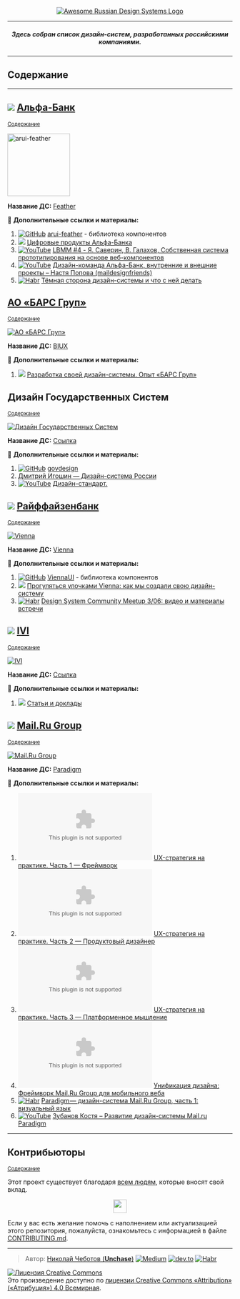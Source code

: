 <p align="center">
  <a href="https://github.com/unchase/awesome-russian-design-systems">
    <img src="img/ards-logo.png" alt="Awesome Russian Design Systems Logo">
  </a>
</p>

---

<h5 align="center">Здесь собран список дизайн-систем, разработанных российскими компаниями.</h5>

---

## <a name="содержание"></a>Содержание

---

## [![](https://favicon.yandex.net/favicon/alfabank.ru)](https://alfabank.ru/) [Альфа-Банк](https://alfabank.ru/)

<sup>[Содержание](#содержание)</sup>

<a href="https://design.alfabank.ru/" target="_blank"><img width="140" height="140" title="arui-feather" src="img/design-systems/feather.svg" /></a>

**Название ДС:** [Feather](https://design.alfabank.ru/)

:book: **Дополнительные ссылки и материалы:** 
1. [![GitHub](img/favicons/github.com.png)](https://github.com/alfa-laboratory/arui-feather) [arui-feather](https://github.com/alfa-laboratory/arui-feather) - библиотека компонентов
1. [![](https://favicon.yandex.net/favicon/digital.alfabank.ru)](https://digital.alfabank.ru/designsystem) [Цифровые продукты Альфа-Банка](https://digital.alfabank.ru/designsystem)
1. [![YouTube](img/favicons/youtube.com.png)](https://www.youtube.com/watch?v=2Mp6DD-gUjU) [LBMM #4 - Я. Саверин, В. Галахов, Собственная система прототипирования на основе веб-компонентов](https://www.youtube.com/watch?v=2Mp6DD-gUjU)
1. [![YouTube](img/favicons/youtube.com.png)](https://www.youtube.com/watch?v=n8WggChqu0s) [Дизайн-команда Альфа-Банк, внутренние и внешние проекты – Настя Попова (maildesignfriends)](https://www.youtube.com/watch?v=n8WggChqu0s)
1. [![Habr](img/favicons/habr.com.png)](https://habr.com/ru/company/alfa/blog/492010/) [Тёмная сторона дизайн-системы и что с ней делать](https://habr.com/ru/company/alfa/blog/492010/)

## [АО «БАРС Груп»](https://bars.group/)

<sup>[Содержание](#содержание)</sup>

[![АО «БАРС Груп»](img/design-systems/bars.png)](https://design.bars.group/)

**Название ДС:** [BIUX](https://design.bars.group/)

:book: **Дополнительные ссылки и материалы:**
1. [![](https://favicon.yandex.net/favicon/vc.ru)](https://vc.ru/design/58924-razrabotka-svoey-dizayn-sistemy-opyt-bars-grup) [Разработка своей дизайн-системы. Опыт «БАРС Груп»](https://vc.ru/design/58924-razrabotka-svoey-dizayn-sistemy-opyt-bars-grup)

## Дизайн Государственных Систем

<sup>[Содержание](#содержание)</sup>

[![Дизайн Государственных Систем](img/design-systems/gov.png)](http://gov.design/)

**Название ДС:** [Ссылка](http://gov.design/)

:book: **Дополнительные ссылки и материалы:**
1. [![GitHub](img/favicons/github.com.png)](https://github.com/govdesign) [govdesign](https://github.com/govdesign)
1. [Дмитрий Игошин — Дизайн-система России](https://www.facebook.com/watch/?v=1248753351897076)
1. [![YouTube](img/favicons/youtube.com.png)](https://www.youtube.com/watch?v=Yylbpzy7JHI) [Дизайн-стандарт.](https://www.youtube.com/watch?v=Yylbpzy7JHI)

## [![](https://favicon.yandex.net/favicon/raiffeisen.ru)](https://www.raiffeisen.ru/) [Райффайзенбанк](https://www.raiffeisen.ru/)

<sup>[Содержание](#содержание)</sup>

[![Vienna](img/design-systems/vienna.webp)](https://raif-brand.ru/)

**Название ДС:** [Vienna](https://raif-brand.ru/)

:book: **Дополнительные ссылки и материалы:**
1. [![GitHub](img/favicons/github.com.png)](https://github.com/Raiffeisen-DGTL/ViennaUI) [ViennaUI](https://github.com/Raiffeisen-DGTL/ViennaUI) - библиотека компонентов
1. [![](https://favicon.yandex.net/favicon/vc.ru)](https://vc.ru/design/90566-progulyatsya-ulochkami-vienna-kak-my-sozdali-svoyu-dizayn-sistemu) [Прогуляться улочками Vienna: как мы создали свою дизайн-систему](https://vc.ru/design/90566-progulyatsya-ulochkami-vienna-kak-my-sozdali-svoyu-dizayn-sistemu)
1. [![Habr](img/favicons/habr.com.png)](https://habr.com/ru/company/raiffeisenbank/news/t/560180/) [Design System Community Meetup 3/06: видео и материалы встречи](https://habr.com/ru/company/raiffeisenbank/news/t/560180/)

## [![](https://favicon.yandex.net/favicon/ivi.ru)](https://www.ivi.ru/) [IVI](https://www.ivi.ru/)

<sup>[Содержание](#содержание)</sup>

[![IVI](img/design-systems/ivi.jpeg)](https://design.ivi.ru/)

**Название ДС:** [Ссылка](https://design.ivi.ru/)

:book: **Дополнительные ссылки и материалы:**
1. [![](https://favicon.yandex.net/favicon/design.ivi.ru)](https://design.ivi.ru/links/) [Статьи и доклады](https://design.ivi.ru/links/)

## [![](https://favicon.yandex.net/favicon/mail.ru)](https://mail.ru/) [Mail.Ru Group](https://mail.ru/)

<sup>[Содержание](#содержание)</sup>

[![Mail.Ru Group](img/design-systems/mail.ru.webp)](https://design.mail.ru/)

**Название ДС:** [Paradigm](https://design.mail.ru/)

:book: **Дополнительные ссылки и материалы:**
1. [![](https://favicon.yandex.net/favicon/jvetrau.com)](https://jvetrau.com/uxstrategy-1/) [UX-стратегия на практике. Часть 1 — Фреймворк](https://jvetrau.com/uxstrategy-1/)
1. [![](https://favicon.yandex.net/favicon/jvetrau.com)](https://jvetrau.com/uxstrategy-2/) [UX-стратегия на практике. Часть 2 — Продуктовый дизайнер](https://jvetrau.com/uxstrategy-2/)
1. [![](https://favicon.yandex.net/favicon/jvetrau.com)](https://jvetrau.com/uxstrategy-3/) [UX-стратегия на практике. Часть 3 — Платформенное мышление](https://jvetrau.com/uxstrategy-3/)
1. [![](https://favicon.yandex.net/favicon/jvetrau.com)](https://jvetrau.com/unification-1/) [Унификация дизайна: Фреймворк Mail.Ru Group для мобильного веба](https://jvetrau.com/unification-1/)
1. [![Habr](img/favicons/habr.com.png)](https://habr.com/ru/company/mailru/blog/333510/) [Paradigm — дизайн-система Mail.Ru Group, часть 1: визуальный язык](https://habr.com/ru/company/mailru/blog/333510/)
1. [![YouTube](img/favicons/youtube.com.png)](https://www.youtube.com/watch?v=wocb6FHZ0Bw) [Зубанов Костя – Развитие дизайн-системы Mail.ru Paradigm](https://www.youtube.com/watch?v=wocb6FHZ0Bw)

---

## Контрибьюторы

<sup>[Содержание](#содержание)</sup>

Этот проект существует благодаря [всем людям](https://github.com/unchase/awesome-russian-design-systems/graphs/contributors), которые вносят свой вклад.

<p align="center">
  <a href="https://github.com/unchase"><img width="30" src="img/contributors/unchase.jpg"></a>
</p>

Если у вас есть желание помочь с наполнением или актуализацией этого репозитория, пожалуйста, ознакомьтесь с информацией в файле [CONTRIBUTING.md](CONTRIBUTING.md).

---

> Автор: [Николай Чеботов (**Unchase**)](https://github.com/unchase) [![Medium](img/favicons/medium.com.png)](http://medium.com/@unchase) [![dev.to](img/favicons/dev.to.png)](http://dev.to/unchase) [![Habr](img/favicons/habr.com.png)](https://habr.com/ru/users/unchase/)

<a rel="license" href="http://creativecommons.org/licenses/by/4.0/"><img alt="Лицензия Creative Commons" style="border-width:0" src="https://i.creativecommons.org/l/by/4.0/88x31.png" /></a><br />Это произведение доступно по <a rel="license" href="http://creativecommons.org/licenses/by/4.0/">лицензии Creative Commons «Attribution» («Атрибуция») 4.0 Всемирная</a>.
